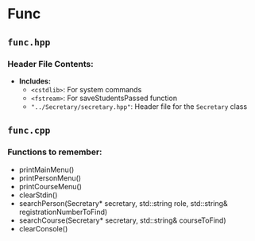 # Func

## `func.hpp`

### Header File Contents:

- **Includes:**
  - `<cstdlib>`: For system commands
  - `<fstream>`: For saveStudentsPassed function
  - `"../Secretary/secretary.hpp"`: Header file for the `Secretary` class

## `func.cpp`

### Functions to remember:

-   printMainMenu()
-   printPersonMenu()
-   printCourseMenu()
-   clearStdin()
-   searchPerson(Secretary* secretary, std::string role, std::string& registrationNumberToFind)
-   searchCourse(Secretary* secretary, std::string& courseToFind)
-   clearConsole()